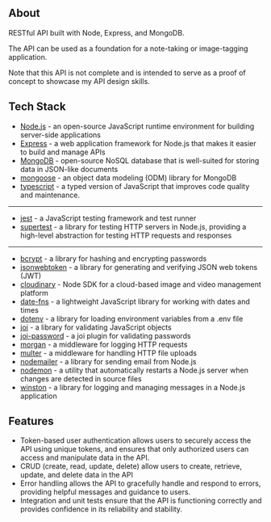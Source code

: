 ## About

RESTful API built with Node, Express, and MongoDB.

The API can be used as a foundation for a note-taking or image-tagging application.

Note that this API is not complete and is intended to serve as a proof of concept to showcase my API design skills.

## Tech Stack

- [Node.js](https://nodejs.org/en/docs/) - an open-source JavaScript runtime environment for building server-side applications
- [Express](https://expressjs.com/) - a web application framework for Node.js that makes it easier to build and manage APIs
- [MongoDB](https://www.mongodb.com/home) - open-source NoSQL database that is well-suited for storing data in JSON-like documents
- [mongoose](https://mongoosejs.com/) - an object data modeling (ODM) library for MongoDB
- [typescript](https://www.npmjs.com/package/typescript) - a typed version of JavaScript that improves code quality and maintenance.

<hr />

- [jest](https://jestjs.io/) - a JavaScript testing framework and test runner
- [supertest](https://www.npmjs.com/package/supertest) - a library for testing HTTP servers in Node.js, providing a high-level abstraction for testing HTTP requests and responses

<hr />

- [bcrypt](https://www.npmjs.com/package/bcrypt) - a library for hashing and encrypting passwords
- [jsonwebtoken](https://www.npmjs.com/package/jsonwebtoken) - a library for generating and verifying JSON web tokens (JWT)
- [cloudinary](https://github.com/cloudinary/cloudinary_npm) - Node SDK for a cloud-based image and video management platform
- [date-fns](https://date-fns.org/) - a lightweight JavaScript library for working with dates and times
- [dotenv](https://www.npmjs.com/package/dotenv) - a library for loading environment variables from a .env file
- [joi](https://www.npmjs.com/package/joi) - a library for validating JavaScript objects
- [joi-password](https://www.npmjs.com/package/joi-password) - a joi plugin for validating passwords
- [morgan](https://www.npmjs.com/package/morgan) - a middleware for logging HTTP requests
- [multer](https://www.npmjs.com/package/multer) - a middleware for handling HTTP file uploads
- [nodemailer](https://www.npmjs.com/package/nodemailer) - a library for sending email from Node.js
- [nodemon](https://www.npmjs.com/package/nodemon) - a utility that automatically restarts a Node.js server when changes are detected in source files
- [winston](https://www.npmjs.com/package/winston) - a library for logging and managing messages in a Node.js application

## Features

- Token-based user authentication allows users to securely access the API using unique tokens, and ensures that only authorized users can access and manipulate data in the API.
- CRUD (create, read, update, delete) allow users to create, retrieve, update, and delete data in the API
- Error handling allows the API to gracefully handle and respond to errors, providing helpful messages and guidance to users.
- Integration and unit tests ensure that the API is functioning correctly and provides confidence in its reliability and stability.
